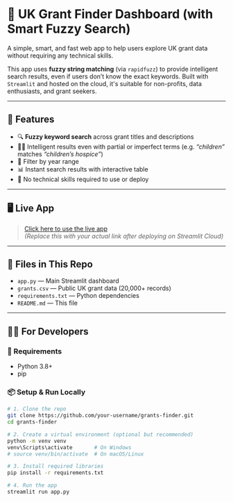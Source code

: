 # 🎯 UK Grant Finder Dashboard (with Smart Fuzzy Search)

A simple, smart, and fast web app to help users explore UK grant data without requiring any technical skills.

This app uses **fuzzy string matching** (via `rapidfuzz`) to provide intelligent search results, even if users don’t know the exact keywords. Built with `Streamlit` and hosted on the cloud, it's suitable for non-profits, data enthusiasts, and grant seekers.

---

## 🚀 Features

- 🔍 **Fuzzy keyword search** across grant titles and descriptions
- 🕵️‍♀️ Intelligent results even with partial or imperfect terms (e.g. _“children”_ matches _“children’s hospice”_)
- 📅 Filter by year range
- 📊 Instant search results with interactive table
- 🧠 No technical skills required to use or deploy

---

## 🖥 Live App

> [Click here to use the live app](https://[your-streamlit-cloud-url])  
> *(Replace this with your actual link after deploying on Streamlit Cloud)*

---

## 📁 Files in This Repo

- `app.py` — Main Streamlit dashboard
- `grants.csv` — Public UK grant data (20,000+ records)
- `requirements.txt` — Python dependencies
- `README.md` — This file

---

## 🧑‍💻 For Developers

### 🧱 Requirements

- Python 3.8+
- pip

### 📦 Setup & Run Locally

```bash
# 1. Clone the repo
git clone https://github.com/your-username/grants-finder.git
cd grants-finder

# 2. Create a virtual environment (optional but recommended)
python -m venv venv
venv\Scripts\activate       # On Windows
# source venv/bin/activate  # On macOS/Linux

# 3. Install required libraries
pip install -r requirements.txt

# 4. Run the app
streamlit run app.py
